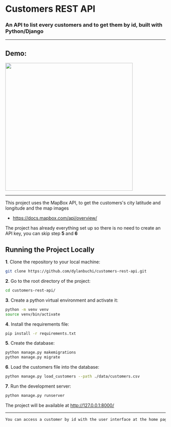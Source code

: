# Customers REST API
### An API to list every customers and to get them by id, built with Python/Django
---
## Demo:
<img src=https://user-images.githubusercontent.com/52018183/107127881-ef5afc80-6897-11eb-8ff6-0bc4377c2bd5.gif with=400 height=400/>

-------

This project uses the MapBox API, to get the customers's city latitude and longitude and the map images
- https://docs.mapbox.com/api/overview/ 

The project has already everything set up so there is no need to create an API key, you can skip step **5** and **6**

## Running the Project Locally

**1**. Clone the repository to your local machine:

```bash
git clone https://github.com/dylanbuchi/customers-rest-api.git
```
**2**. Go to the root directory of the project:

```bash
cd customers-rest-api/
```
**3**. Create a python virtual environment and activate it:

```bash
python -m venv venv
source venv/bin/activate
```
**4**. Install the requirements file:
  
```bash
pip install -r requirements.txt
```

**5**. Create the database:
```bash
python manage.py makemigrations
python manage.py migrate
```

**6**. Load the customers file into the database:
```bash
python manage.py load_customers --path ./data/customers.csv
``` 



**7**. Run the development server:

```bash
python manage.py runserver
```

The project will be available at http://127.0.0.1:8000/

---
```bash
You can access a customer by id with the user interface at the home page or like this: http://127.0.0.1:8000/api/v1/customers/{id_number}/
```
